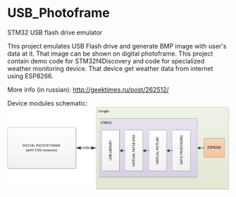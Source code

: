 # USB_Photoframe
STM32 USB flash drive emulator

This project emulates USB Flash drive and generate BMP image with user's data at it.
That image can be shown on digital photoframe.
This project contain demo code for STM32f4Discovery and code for specialized weather monitoring device. That device get weather data from internet using ESP8266.

More info (in russian): http://geektimes.ru/post/262512/

Device modules schematic:
![Alt text](/visio_picture1.png?raw=true "Image")
